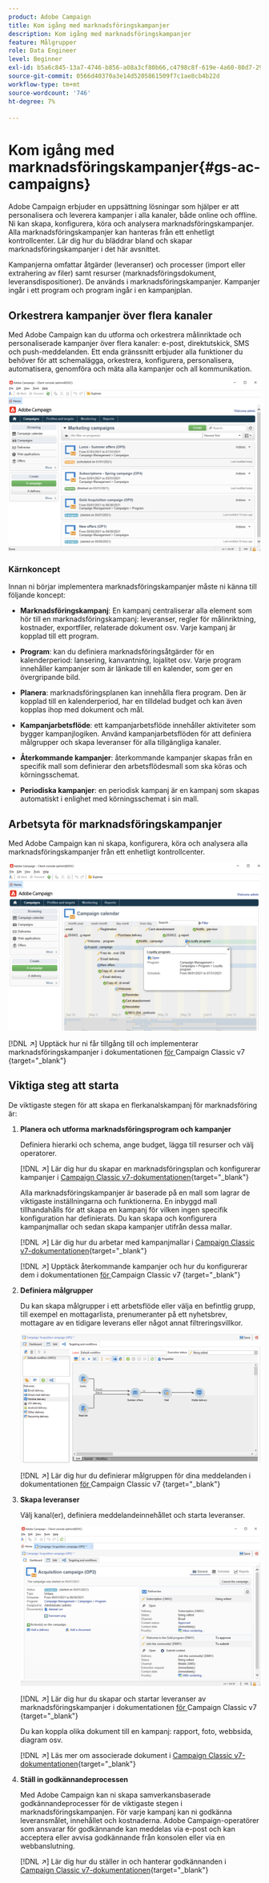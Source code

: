 ```yaml
---
product: Adobe Campaign
title: Kom igång med marknadsföringskampanjer
description: Kom igång med marknadsföringskampanjer
feature: Målgrupper
role: Data Engineer
level: Beginner
exl-id: b5a6c845-13a7-4746-b856-a08a3cf80b66,c4798c8f-619e-4a60-80d7-29b9e4c61168
source-git-commit: 0566d40370a3e14d5205861509f7c1ae8cb4b22d
workflow-type: tm+mt
source-wordcount: '746'
ht-degree: 7%

---
```


# Kom igång med marknadsföringskampanjer{#gs-ac-campaigns}

Adobe Campaign erbjuder en uppsättning lösningar som hjälper er att personalisera och leverera kampanjer i alla kanaler, både online och offline. Ni kan skapa, konfigurera, köra och analysera marknadsföringskampanjer. Alla marknadsföringskampanjer kan hanteras från ett enhetligt kontrollcenter. Lär dig hur du bläddrar bland och skapar marknadsföringskampanjer i det här avsnittet.

Kampanjerna omfattar åtgärder (leveranser) och processer (import eller extrahering av filer) samt resurser (marknadsföringsdokument, leveransdispositioner). De används i marknadsföringskampanjer. Kampanjer ingår i ett program och program ingår i en kampanjplan.

## Orkestrera kampanjer över flera kanaler

Med Adobe Campaign kan du utforma och orkestrera målinriktade och personaliserade kampanjer över flera kanaler: e-post, direktutskick, SMS och push-meddelanden. Ett enda gränssnitt erbjuder alla funktioner du behöver för att schemalägga, orkestrera, konfigurera, personalisera, automatisera, genomföra och mäta alla kampanjer och all kommunikation.

![](assets/campaign-tab.png)

### Kärnkoncept

Innan ni börjar implementera marknadsföringskampanjer måste ni känna till följande koncept:

* **Marknadsföringskampanj**: En kampanj centraliserar alla element som hör till en marknadsföringskampanj: leveranser, regler för målinriktning, kostnader, exportfiler, relaterade dokument osv. Varje kampanj är kopplad till ett program.

* **Program**: kan du definiera marknadsföringsåtgärder för en kalenderperiod: lansering, kanvantning, lojalitet osv. Varje program innehåller kampanjer som är länkade till en kalender, som ger en övergripande bild.

* **Planera**: marknadsföringsplanen kan innehålla flera program. Den är kopplad till en kalenderperiod, har en tilldelad budget och kan även kopplas ihop med dokument och mål.

* **Kampanjarbetsflöde**: ett kampanjarbetsflöde innehåller aktiviteter som bygger kampanjlogiken. Använd kampanjarbetsflöden för att definiera målgrupper och skapa leveranser för alla tillgängliga kanaler.

* **Återkommande kampanjer**: återkommande kampanjer skapas från en specifik mall som definierar den arbetsflödesmall som ska köras och körningsschemat.

* **Periodiska kampanjer**: en periodisk kampanj är en kampanj som skapas automatiskt i enlighet med körningsschemat i sin mall.

## Arbetsyta för marknadsföringskampanjer

Med Adobe Campaign kan ni skapa, konfigurera, köra och analysera alla marknadsföringskampanjer från ett enhetligt kontrollcenter.

![](assets/calendar.png)

[!DNL :arrow_upper_right:] Upptäck hur ni får tillgång till och implementerar marknadsföringskampanjer i dokumentationen [ för ](https://experienceleague.adobe.com/docs/campaign-classic/using/orchestrating-campaigns/about-marketing-campaigns/accessing-marketing-campaigns.html?lang=en#orchestrating-campaigns)Campaign Classic v7 {target=&quot;_blank&quot;}


## Viktiga steg att starta

De viktigaste stegen för att skapa en flerkanalskampanj för marknadsföring är:

1. **Planera och utforma marknadsföringsprogram och kampanjer**

   Definiera hierarki och schema, ange budget, lägga till resurser och välj operatorer.

   [!DNL :arrow_upper_right:] Lär dig hur du skapar en marknadsföringsplan och konfigurerar kampanjer i  [Campaign Classic v7-dokumentationen](https://experienceleague.adobe.com/docs/campaign-classic/using/orchestrating-campaigns/orchestrate-campaigns/setting-up-marketing-campaigns.html?lang=en#creating-plan-and-program-hierarchy){target=&quot;_blank&quot;}

   Alla marknadsföringskampanjer är baserade på en mall som lagrar de viktigaste inställningarna och funktionerna. En inbyggd mall tillhandahålls för att skapa en kampanj för vilken ingen specifik konfiguration har definierats. Du kan skapa och konfigurera kampanjmallar och sedan skapa kampanjer utifrån dessa mallar.

   [!DNL :arrow_upper_right:] Lär dig hur du arbetar med kampanjmallar i  [Campaign Classic v7-dokumentationen](https://experienceleague.adobe.com/docs/campaign-classic/using/orchestrating-campaigns/orchestrate-campaigns/marketing-campaign-templates.html?lang=en#orchestrating-campaigns){target=&quot;_blank&quot;}

   [!DNL :arrow_upper_right:] Upptäck återkommande kampanjer och hur du konfigurerar dem i dokumentationen [ för ](https://experienceleague.adobe.com/docs/campaign-classic/using/orchestrating-campaigns/orchestrate-campaigns/setting-up-marketing-campaigns.html?lang=en#recurring-and-periodic-campaigns)Campaign Classic v7 {target=&quot;_blank&quot;}

1. **Definiera målgrupper**

   Du kan skapa målgrupper i ett arbetsflöde eller välja en befintlig grupp, till exempel en mottagarlista, prenumeranter på ett nyhetsbrev, mottagare av en tidigare leverans eller något annat filtreringsvillkor.

   ![](assets/campaign-wf.png)

   [!DNL :arrow_upper_right:] Lär dig hur du definierar målgruppen för dina meddelanden i dokumentationen [ för ](https://experienceleague.adobe.com/docs/campaign-classic/using/orchestrating-campaigns/orchestrate-campaigns/marketing-campaign-target.html?lang=en#orchestrating-campaigns)Campaign Classic v7 {target=&quot;_blank&quot;}

1. **Skapa leveranser**

   Välj kanal(er), definiera meddelandeinnehållet och starta leveranser.

   ![](assets/campaign-dashboard.png)

   [!DNL :arrow_upper_right:] Lär dig hur du skapar och startar leveranser av marknadsföringskampanjer i dokumentationen [ för ](https://experienceleague.adobe.com/docs/campaign-classic/using/orchestrating-campaigns/orchestrate-campaigns/marketing-campaign-deliveries.html?lang=en#creating-deliveries)Campaign Classic v7 {target=&quot;_blank&quot;}

   Du kan koppla olika dokument till en kampanj: rapport, foto, webbsida, diagram osv.

   [!DNL :arrow_upper_right:] Läs mer om associerade dokument i  [Campaign Classic v7-dokumentationen](https://experienceleague.adobe.com/docs/campaign-classic/using/orchestrating-campaigns/orchestrate-campaigns/marketing-campaign-assets.html?lang=en#adding-documents){target=&quot;_blank&quot;}

1. **Ställ in godkännandeprocessen**

   Med Adobe Campaign kan ni skapa samverkansbaserade godkännandeprocesser för de viktigaste stegen i marknadsföringskampanjen. För varje kampanj kan ni godkänna leveransmålet, innehållet och kostnaderna. Adobe Campaign-operatörer som ansvarar för godkännande kan meddelas via e-post och kan acceptera eller avvisa godkännande från konsolen eller via en webbanslutning.

   [!DNL :arrow_upper_right:] Lär dig hur du ställer in och hanterar godkännanden i  [Campaign Classic v7-dokumentationen](https://experienceleague.adobe.com/docs/campaign-classic/using/orchestrating-campaigns/orchestrate-campaigns/marketing-campaign-approval.html?lang=en#orchestrating-campaigns){target=&quot;_blank&quot;}

